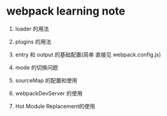 # webpack learning note

1. loader 的用法

2. plugins 的用法

3. entry 和 output 的基础配置(简单 直接见 webpack.config.js)

4. mode 的切换问题

5. sourceMap 的配置和使用

6. webpackDevServer 的使用

7. Hot Module Replacement的使用
